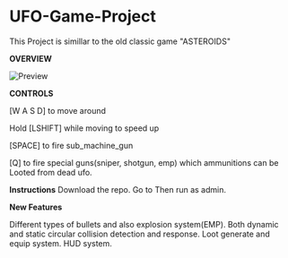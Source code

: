 # UFO-Game-Project
 This Project is simillar to the old classic game "ASTEROIDS"

<b>OVERVIEW</b>

![Preview](https://user-images.githubusercontent.com/83497932/117460920-d6cdb180-af6e-11eb-9d47-618cecbd4796.png)

<b>CONTROLS</b>

[W A S D] to move around

Hold [LSHIFT] while moving to speed up

[SPACE] to fire sub_machine_gun

[Q] to fire special guns(sniper, shotgun, emp) which ammunitions can be Looted from dead ufo.

<b>Instructions</b>
Download the repo. Go to 
Then run as admin.

<b>New Features</b>

<p>
Different types of bullets and also explosion system(EMP).
Both dynamic and static circular collision detection and response.
Loot generate and equip system.
HUD system.
</p>
